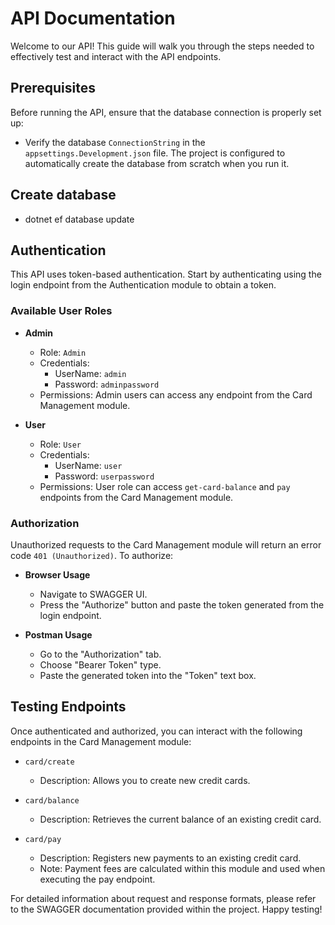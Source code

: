 # API Documentation

Welcome to our API! This guide will walk you through the steps needed to effectively test and interact with the API endpoints.

## Prerequisites

Before running the API, ensure that the database connection is properly set up:

- Verify the database `ConnectionString` in the `appsettings.Development.json` file. The project is configured to automatically create the database from scratch when you run it.

## Create database

 - dotnet ef database update

## Authentication

This API uses token-based authentication. Start by authenticating using the login endpoint from the Authentication module to obtain a token.

### Available User Roles

- **Admin**
  - Role: `Admin`
  - Credentials:
    - UserName: `admin`
    - Password: `adminpassword`
  - Permissions: Admin users can access any endpoint from the Card Management module.

- **User**
  - Role: `User`
  - Credentials:
    - UserName: `user`
    - Password: `userpassword`
  - Permissions: User role can access `get-card-balance` and `pay` endpoints from the Card Management module.

### Authorization

Unauthorized requests to the Card Management module will return an error code `401 (Unauthorized)`. To authorize:

- **Browser Usage**
  - Navigate to SWAGGER UI.
  - Press the "Authorize" button and paste the token generated from the login endpoint.

- **Postman Usage**
  - Go to the "Authorization" tab.
  - Choose "Bearer Token" type.
  - Paste the generated token into the "Token" text box.

## Testing Endpoints

Once authenticated and authorized, you can interact with the following endpoints in the Card Management module:

- `card/create`
  - Description: Allows you to create new credit cards.

- `card/balance`
  - Description: Retrieves the current balance of an existing credit card.

- `card/pay`
  - Description: Registers new payments to an existing credit card.
  - Note: Payment fees are calculated within this module and used when executing the pay endpoint.

For detailed information about request and response formats, please refer to the SWAGGER documentation provided within the project. Happy testing!
